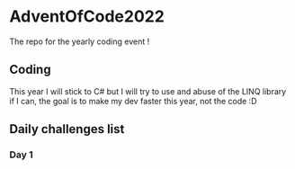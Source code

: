 # AdventOfCode2022

The repo for the yearly coding event !

## Coding

This year I will stick to C# but I will try to use and abuse of the LINQ library if I can, the goal is to make my dev faster this year, not the code :D

## Daily challenges list

### Day 1
